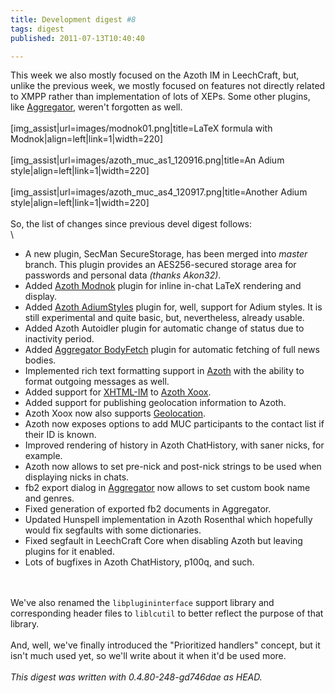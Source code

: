 ```yaml
---
title: Development digest #8
tags: digest
published: 2011-07-13T10:40:40

---
```


This week we also mostly focused on the Azoth IM in LeechCraft, but,
unlike the previous week, we mostly focused on features not directly
related to XMPP rather than implementation of lots of XEPs. Some other
plugins, like [Aggregator](/plugins-aggregator), weren't forgotten as
well.\
\
\[img\_assist|url=images/modnok01.png|title=LaTeX formula with
Modnok|align=left|link=1|width=220\]\
\
\[img\_assist|url=images/azoth\_muc\_as1\_120916.png|title=An Adium
style|align=left|link=1|width=220\]\
\
\[img\_assist|url=images/azoth\_muc\_as4\_120917.png|title=Another Adium
style|align=left|link=1|width=220\]\
\
So, the list of changes since previous devel digest follows:\
\

-   A new plugin, SecMan SecureStorage, has been merged into
    *master* branch. This plugin provides an AES256-secured storage area
    for passwords and personal data *(thanks Akon32)*.
-   Added [Azoth Modnok](/plugins-azoth-modnok) plugin for inline
    in-chat LaTeX rendering and display.
-   Added [Azoth AdiumStyles](/plugins-azoth-adiumstyles) plugin for,
    well, support for Adium styles. It is still experimental and quite
    basic, but, nevertheless, already usable.
-   Added Azoth Autoidler plugin for automatic change of status due to
    inactivity period.
-   Added [Aggregator BodyFetch](/plugins-aggregator-bodyfetch) plugin
    for automatic fetching of full news bodies.
-   Implemented rich text formatting support in [Azoth](/plugins-azoth)
    with the ability to format outgoing messages as well.
-   Added support for
    [XHTML-IM](http://xmpp.org/extensions/xep-0071.html) to [Azoth
    Xoox](/plugins-azoth-xoox).
-   Added support for publishing geolocation information to Azoth.
-   Azoth Xoox now also supports
    [Geolocation](http://xmpp.org/extensions/xep-0080.html).
-   Azoth now exposes options to add MUC participants to the contact
    list if their ID is known.
-   Improved rendering of history in Azoth ChatHistory, with saner
    nicks, for example.
-   Azoth now allows to set pre-nick and post-nick strings to be used
    when displaying nicks in chats.
-   fb2 export dialog in [Aggregator](/plugins-aggregator) now allows to
    set custom book name and genres.
-   Fixed generation of exported fb2 documents in Aggregator.
-   Updated Hunspell implementation in Azoth Rosenthal which hopefully
    would fix segfaults with some dictionaries.
-   Fixed segfault in LeechCraft Core when disabling Azoth but leaving
    plugins for it enabled.
-   Lots of bugfixes in Azoth ChatHistory, p100q, and such.

\
\
We've also renamed the `libplugininterface` support library and
corresponding header files to `liblcutil` to better reflect the purpose
of that library.\
\
And, well, we've finally introduced the "Prioritized handlers" concept,
but it isn't much used yet, so we'll write about it when it'd be used
more.\
\
*This digest was written with 0.4.80-248-gd746dae as HEAD.*